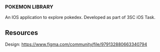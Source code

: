 ### POKEMON LIBRARY 
An IOS application to explore pokedex.
Developed as part of 3SC iOS Task. 

## Resources
Design:
https://www.figma.com/community/file/979132880663340794
